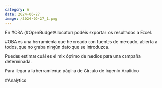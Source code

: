 ```yaml
--- 
category: A 
date: 2024-06-27 
image: /2024-06-27_1.png 
--- 
```


En #OBA (#OpenBudgetAllocator) podéis exportar los resultados a Excel. 

#OBA es una herramienta que he creado con fuentes de mercado, abierta a todos, que no graba ningún dato que se introduzca.

Puedes estimar cuál es el mix óptimo de medios para una campaña determinada.  

Para llegar a la herramienta: página de Círculo de Ingenio Analitico

#Analytics